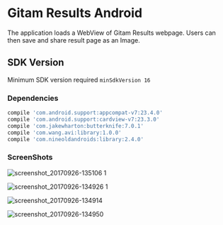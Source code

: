 # Gitam Results Android

The application loads a WebView of Gitam Results webpage. Users can then save and share result page as an Image.

## SDK Version
Minimum SDK version required ``` minSdkVersion 16 ```

### Dependencies

```bash
compile 'com.android.support:appcompat-v7:23.4.0'
compile 'com.android.support:cardview-v7:23.3.0'
compile 'com.jakewharton:butterknife:7.0.1'
compile 'com.wang.avi:library:1.0.0'
compile 'com.nineoldandroids:library:2.4.0'
```

### ScreenShots

![screenshot_20170926-135106 1](https://user-images.githubusercontent.com/14851449/30857296-d63f536e-a2d8-11e7-9dd1-1fd50796651d.jpg)

![screenshot_20170926-134926 1](https://user-images.githubusercontent.com/14851449/30857575-d835fbf4-a2d9-11e7-81ae-8d7510d6b58d.jpg)

![screenshot_20170926-134914](https://user-images.githubusercontent.com/14851449/30857674-4fcf1510-a2da-11e7-863d-bcac930b1fe1.jpg)

![screenshot_20170926-134950](https://user-images.githubusercontent.com/14851449/30857745-8a601eea-a2da-11e7-8c7f-b7145fce2ece.jpg)

